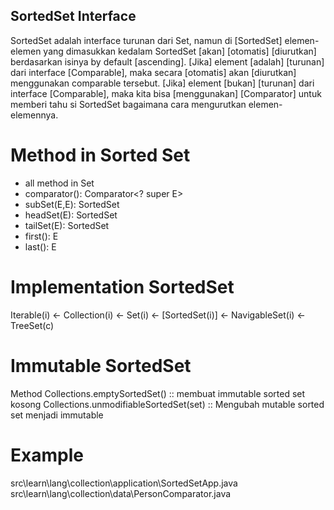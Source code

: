 ## SortedSet Interface
SortedSet adalah interface turunan dari Set, namun di [SortedSet] elemen-elemen yang dimasukkan
    kedalam SortedSet [akan] [otomatis] [diurutkan] berdasarkan isinya by default [ascending].
[Jika] element [adalah] [turunan] dari interface [Comparable], maka secara [otomatis] akan [diurutkan]
    menggunakan comparable tersebut.
[Jika] element [bukan] [turunan] dari interface [Comparable], maka kita bisa [menggunakan] [Comparator]
    untuk memberi tahu si SortedSet bagaimana cara mengurutkan elemen-elemennya.

# Method in Sorted Set
- all method in Set
- comparator(): Comparator<? super E>
- subSet(E,E): SortedSet<E>
- headSet(E): SortedSet<E>
- tailSet(E): SortedSet<E>
- first(): E
- last(): E

# Implementation SortedSet
Iterable(i) <- Collection(i) <- Set(i) <- [SortedSet(i)] <- NavigableSet(i) <- TreeSet(c)

# Immutable SortedSet
Method
Collections.emptySortedSet()            :: membuat immutable sorted set kosong
Collections.unmodifiableSortedSet(set)  :: Mengubah mutable sorted set menjadi immutable

# Example
src\learn\lang\collection\application\SortedSetApp.java
src\learn\lang\collection\data\PersonComparator.java